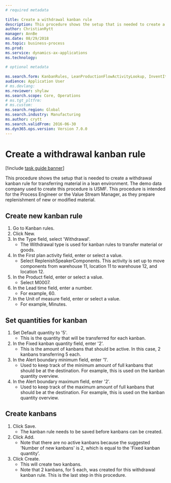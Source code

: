 ```yaml
--- 
# required metadata 
 
title: Create a withdrawal kanban rule
description: This procedure shows the setup that is needed to create a withdrawal kanban rule for transferring material in a lean environment. 
author: ChristianRytt
manager: AnnBe 
ms.date: 08/29/2018
ms.topic: business-process 
ms.prod:  
ms.service: dynamics-ax-applications 
ms.technology:  
 
# optional metadata 
 
ms.search.form: KanbanRules, LeanProductionFlowActivityLookup, InventItemIdLookupSimple, UnitOfMeasureLookup, KanbanCreate   
audience: Application User 
# ms.devlang:  
ms.reviewer: shylaw
ms.search.scope: Core, Operations 
# ms.tgt_pltfrm:  
# ms.custom:  
ms.search.region: Global
ms.search.industry: Manufacturing
ms.author: crytt
ms.search.validFrom: 2016-06-30 
ms.dyn365.ops.version: Version 7.0.0 
---
```

# Create a withdrawal kanban rule

[!include [task guide banner](../../includes/task-guide-banner.md)]

This procedure shows the setup that is needed to create a withdrawal kanban rule for transferring material in a lean environment. The demo data company used to create this procedure is USMF. This procedure is intended for the Process Engineer or the Value Stream Manager, as they prepare replenishment of new or modified material.


## Create new kanban rule
1. Go to Kanban rules.
2. Click New.
3. In the Type field, select 'Withdrawal'.
    * The Withdrawal type is used for kanban rules to transfer material or goods.  
4. In the First plan activity field, enter or select a value.
    * Select ReplenishSpeakerComponents.   This activity is set up to move components from warehouse 11, location 11 to warehouse 12, and location 12.  
5. In the Product field, enter or select a value.
    * Select M0007.  
6. In the Lead time field, enter a number.
    * For example, 60.  
7. In the Unit of measure field, enter or select a value.
    * For example, Minutes.  

## Set quantities for kanban
1. Set Default quantity to '5'.
    * This is the quantity that will be transferred for each kanban.  
2. In the Fixed kanban quantity field, enter '2'.
    * This is the amount of kanbans that should be active. In this case, 2 kanbans transferring 5 each.  
3. In the Alert boundary minimum field, enter '1'.
    * Used to keep track of the minimum amount of full kanbans that should be at the destination. For example, this is used on the kanban quantity overview.  
4. In the Alert boundary maximum field, enter '2'.
    * Used to keep track of the maximum amount of full kanbans that should be at the destination. For example, this is used on the kanban quantity overview.  

## Create kanbans
1. Click Save.
    * The kanban rule needs to be saved before kanbans can be created.  
2. Click Add.
    * Note that there are no active kanbans because the suggested 'Number of new kanbans' is 2, which is equal to the 'Fixed kanban quantity'.  
3. Click Create.
    * This will create two kanbans.  
    * Note that 2 kanbans, for 5 each, was created for this withdrawal kanban rule.  This is the last step in this procedure.  

